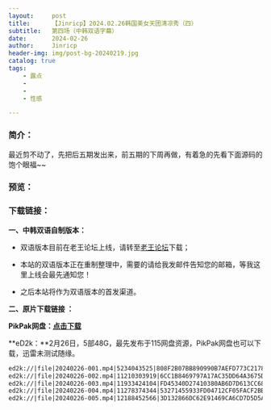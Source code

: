 ```yaml
---
layout:     post
title:      【Jinricp】2024.02.26韩国美女天团清凉秀（四）
subtitle:   第四场（中韩双语字幕）
date:       2024-02-26
author:     Jinricp
header-img: img/post-bg-20240219.jpg
catalog: true
tags:
    - 露点
    - 
    - 
    - 性感

---
```


### 简介：

最近剪不动了，先把后五期发出来，前五期的下周再做，有着急的先看下面源码的饱个眼福~~

### 预览：



### 下载链接：

**一、中韩双语自制版本：**

+ 双语版本目前在老王论坛上线，请转至[老王论坛](https://laowang.vip/forum.php?mod=viewthread&tid=1304320)下载；

+ 本站的双语版本正在重制整理中，需要的请给我发邮件告知您的邮箱，等我这里上线会最先通知您！ 

+ 之后本站将作为双语版本的首发渠道。

  

**二、原片下载链接 ：**

**PikPak网盘：[点击下载](https://mypikpak.com/s/VNspwk-hypuVd5yIwLrF56O-o1)**

**eD2k：**2月26日，5部48G，最先发布于115网盘资源，PikPak网盘也可以下载，迅雷未测试随缘。

```txt
ed2k://|file|20240226-001.mp4|5234043525|808F2B07BB890990B7AEFD773C2178EC|/  
ed2k://|file|20240226-002.mp4|11210303919|6CC1B8469797A17AC35DD64A3675D30C|/  
ed2k://|file|20240226-003.mp4|11933424104|FD45340D27410380AB6D7D613CC68BF3|/  
ed2k://|file|20240226-004.mp4|11278374344|53271455933FD04712CF05FACF2BB461|/  
ed2k://|file|20240226-005.mp4|12188452566|3D132866DC62E91469CA6CD7D5D5A477|/ 
```

